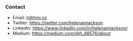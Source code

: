### Contact

+ Email: <h@hmj.nz>
+ Twitter: <https://twitter.com/helenamjackson>
+ Linkedin: <https://www.linkedin.com/in/helenamjackson/>
+ Medium: https://medium.com/@h_48576/about
